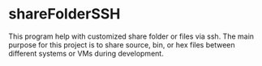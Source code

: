 # shareFolderSSH
This program help with customized share folder or files via ssh. The main purpose for this project is to share source, bin, or hex files between different systems or VMs during development.
